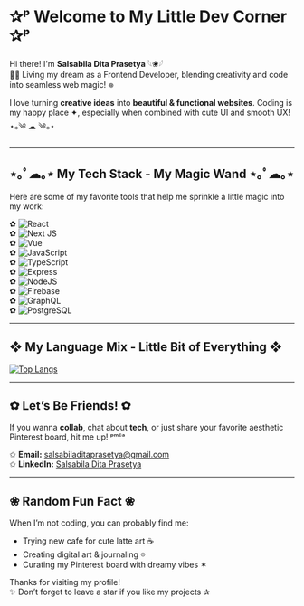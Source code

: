 # ✰ᵖ Welcome to My Little Dev Corner ✰ᵖ  

Hi there! I'm **Salsabila Dita Prasetya** 𓆩❀𓆪  
🧚‍♀️ Living my dream as a Frontend Developer, blending creativity and code into seamless web magic! 𖦹  

I love turning **creative ideas** into **beautiful & functional websites**. Coding is my happy place ✦, especially when combined with cute UI and smooth UX! ⋆⁎༄ ☁︎ ༄⁎⋆  

---

## ⋆｡ﾟ☁︎｡⋆ My Tech Stack - My Magic Wand ⋆｡ﾟ☁︎｡⋆  

Here are some of my favorite tools that help me sprinkle a little magic into my work:  

✿ ![React](https://img.shields.io/badge/React-white?style=for-the-badge&logo=React&logoColor=61DBFB)  
✿ ![Next JS](https://img.shields.io/badge/Next-white?style=for-the-badge&logo=next.js&logoColor=000000)  
✿ ![Vue](https://img.shields.io/badge/Vue-white?style=for-the-badge&logo=vue.js&logoColor=42b883)  
✿ ![JavaScript](https://img.shields.io/badge/JavaScript-white?style=for-the-badge&logo=JavaScript&logoColor=f7df1e)  
✿ ![TypeScript](https://img.shields.io/badge/TypeScript-white?style=for-the-badge&logo=TypeScript&logoColor=007acc)  
✿ ![Express](https://img.shields.io/badge/Express-white?style=for-the-badge&logo=Express&logoColor=000000)  
✿ ![NodeJS](https://img.shields.io/badge/Node-white?style=for-the-badge&logo=node.js&logoColor=339933)  
✿ ![Firebase](https://img.shields.io/badge/Firebase-white?style=for-the-badge&logo=Firebase&logoColor=ffca28)  
✿ ![GraphQL](https://img.shields.io/badge/GraphQL-white?style=for-the-badge&logo=GraphQL&logoColor=e535ab)  
✿ ![PostgreSQL](https://img.shields.io/badge/PostgreSQL-white?style=for-the-badge&logo=PostgreSQL&logoColor=31648c)  

---

## ❖ My Language Mix - Little Bit of Everything ❖  

[![Top Langs](https://github-readme-stats.vercel.app/api/top-langs/?username=avcna&layout=compact&theme=tokyonight)](https://github.com/avcna/github-readme-stats)  

---

## ✿ Let’s Be Friends! ✿  

If you wanna **collab**, chat about **tech**, or just share your favorite aesthetic Pinterest board, hit me up! ᵖᵐᶜᵃ  

✩ **Email:** salsabiladitaprasetya@gmail.com  
✩ **LinkedIn:** [Salsabila Dita Prasetya](https://www.linkedin.com/in/salsabila-dita-prasetya/)  

---

## ❀ Random Fun Fact ❀  

When I’m not coding, you can probably find me:  
- Trying new cafe for cute latte art ☕  
- Creating digital art & journaling 𖡼   
- Curating my Pinterest board with dreamy vibes ✶  

Thanks for visiting my profile!  
✨ Don’t forget to leave a star if you like my projects ✰  
